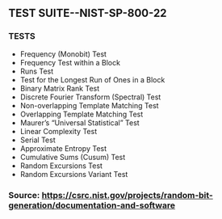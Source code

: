 ## TEST SUITE--NIST-SP-800-22

### TESTS

- Frequency (Monobit) Test
- Frequency Test within a Block
- Runs Test
- Test for the Longest Run of Ones in a Block
- Binary Matrix Rank Test
- Discrete Fourier Transform (Spectral) Test
- Non-overlapping Template Matching Test
- Overlapping Template Matching Test
- Maurer’s “Universal Statistical” Test
- Linear Complexity Test
- Serial Test
- Approximate Entropy Test
- Cumulative Sums (Cusum) Test
- Random Excursions Test
- Random Excursions Variant Test

### Source: https://csrc.nist.gov/projects/random-bit-generation/documentation-and-software
